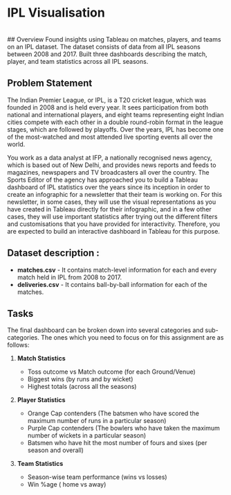 # IPL Visualisation

<br>
## Overview
Found insights using Tableau on matches, players, and teams on an IPL dataset. The dataset consists of data from all IPL seasons between 2008 and 2017. Built three dashboards describing the match, player, and team statistics across all IPL seasons.


## Problem Statement
The Indian Premier League, or IPL, is a T20 cricket league, which was founded in 2008 and is held every year. It sees participation from both national and international players, and eight teams representing eight Indian cities compete with each other in a double round-robin format in the league stages, which are followed by playoffs. Over the years, IPL has become one of the most-watched and most attended live sporting events all over the world.

You work as a data analyst at IFP, a nationally recognised news agency, which is based out of New Delhi, and provides news reports and feeds to magazines, newspapers and TV broadcasters all over the country. The Sports Editor of the agency has approached you to build a Tableau dashboard of IPL statistics over the years since its inception in order to create an infographic for a newsletter that their team is working on. For this newsletter, in some cases, they will use the visual representations as you have created in Tableau directly for their infographic, and in a few other cases, they will use important statistics after trying out the different filters and customisations that you have provided for interactivity. Therefore, you are expected to build an interactive dashboard in Tableau for this purpose.



## Dataset description : 
- **matches.csv** - It contains match-level information for each and every match held in IPL from 2008 to 2017.
- **deliveries.csv** - It contains ball-by-ball information for each of the matches.



## Tasks
The final dashboard can be broken down into several categories and sub-categories. The ones which you need to focus on for this assignment are as follows:

1. **Match Statistics**
    - Toss outcome vs Match outcome (for each Ground/Venue)
    - Biggest wins (by runs and by wicket)
    - Highest totals (across all the seasons)
 
 
2. **Player Statistics**
    - Orange Cap contenders (The batsmen who have scored the maximum number of runs in a particular season)
    - Purple Cap contenders (The bowlers who have taken the maximum number of wickets in a particular season)
    - Batsmen who have hit the most number of fours and sixes (per season and overall)


3. **Team Statistics**
    - Season-wise team performance (wins vs losses)
    - Win %age ( home vs away)
